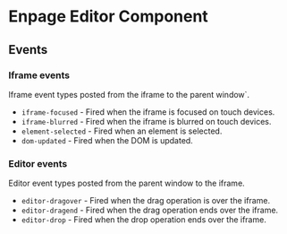 # Enpage Editor Component

## Events

### Iframe events

Iframe event types posted from the iframe to the parent window`.

- `iframe-focused` - Fired when the iframe is focused on touch devices.
- `iframe-blurred` - Fired when the iframe is blurred on touch devices.
- `element-selected` - Fired when an element is selected.
- `dom-updated` - Fired when the DOM is updated.


### Editor events

Editor event types posted from the parent window to the iframe.

- `editor-dragover` - Fired when the drag operation is over the iframe.
- `editor-dragend` - Fired when the drag operation ends over the iframe.
- `editor-drop` - Fired when the drop operation ends over the iframe.
